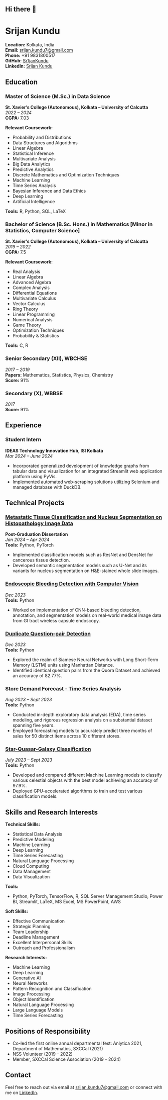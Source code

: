 ## Hi there 👋

<!--
**Sr1janKundu/Sr1janKundu** is a ✨ _special_ ✨ repository because its `README.md` (this file) appears on your GitHub profile.

Here are some ideas to get you started:

- 🔭 I’m currently working on ...
- 🌱 I’m currently learning ...
- 👯 I’m looking to collaborate on ...
- 🤔 I’m looking for help with ...
- 💬 Ask me about ...
- 📫 How to reach me: ...
- 😄 Pronouns: ...
- ⚡ Fun fact: ...
-->
# Srijan Kundu

<!--
![Profile Picture](https://github.com/Sr1janKundu) <!-- Replace with actual image link -->

**Location:** Kolkata, India  
**Email:** srijan.kundu7@gmail.com  
**Phone:** +91 9831800517  
**GitHub:** [Sr1janKundu](https://github.com/Sr1janKundu)  
**LinkedIn:** [Srijan Kundu](https://www.linkedin.com/in/srijan-kundu/)  

## Education

### Master of Science (M.Sc.) in Data Science
**St. Xavier’s College (Autonomous), Kolkata – University of Calcutta**  
*2022 – 2024*  
**CGPA:** 7.03

**Relevant Coursework:**  
- Probability and Distributions
- Data Structures and Algorithms
- Linear Algebra
- Statistical Inference
- Multivariate Analysis
- Big Data Analytics
- Predictive Analytics
- Discrete Mathematics and Optimization Techniques
- Machine Learning
- Time Series Analysis
- Bayesian Inference and Data Ethics
- Deep Learning
- Artificial Intelligence

**Tools:** R, Python, SQL, LaTeX

### Bachelor of Science (B.Sc. Hons.) in Mathematics [Minor in Statistics, Computer Science]
**St. Xavier’s College (Autonomous), Kolkata – University of Calcutta**  
*2019 – 2022*  
**CGPA:** 7.5

**Relevant Coursework:**  
- Real Analysis
- Linear Algebra
- Advanced Algebra
- Complex Analysis
- Differential Equations
- Multivariate Calculus
- Vector Calculus
- Ring Theory
- Linear Programming
- Numerical Analysis
- Game Theory
- Optimization Techniques
- Probability & Statistics

**Tools:** C, R

### Senior Secondary (XII), WBCHSE
*2017 – 2019*  
**Papers:** Mathematics, Statistics, Physics, Chemistry  
**Score:** 91%

### Secondary (X), WBBSE
*2017*  
**Score:** 91%

## Experience

### Student Intern
**IDEAS Technology Innovation Hub, ISI Kolkata**  
*Mar 2024 – June 2024*  

- Incorporated generalized development of knowledge graphs from tabular data and visualization for an integrated Streamlit web application platform using PyVis.
- Implemented automated web-scraping solutions utilizing Selenium and managed database with DuckDB.

## Technical Projects

### [Metastatic Tissue Classification and Nucleus Segmentation on Histopathology Image Data](https://github.com/Sr1janKundu/Metastatic-Tissue-Classification-and-Nucleus-Segmentation-on-Histopathology-Image-Data)
**Post-Graduation Dissertation**  
*Jan 2024 – Apr 2024*  
**Tools:** Python, PyTorch  

- Implemented classification models such as ResNet and DensNet for cancerous tissue detection.
- Developed semantic segmentation models such as U-Net and its variants for nucleus segmentation on H&E-stained whole slide images.

### [Endoscopic Bleeding Detection with Computer Vision](https://github.com/Sr1janKundu/Endoscopic_Bleeding_Detection_with_Computer_Vision)
*Dec 2023*  
**Tools:** Python  

- Worked on implementation of CNN-based bleeding detection, annotation, and segmentation models on real-world medical image data from GI tract wireless capsule endoscopy.

### [Duplicate Question-pair Detection](https://github.com/Sr1janKundu/Quora-Duplicate-Question-Detection-SNN-LSTM.git)
*Dec 2023*  
**Tools:** Python  

- Explored the realm of Siamese Neural Networks with Long Short-Term Memory (LSTM) units using Manhattan Distance.
- Identified identical question pairs from the Quora Dataset and achieved an accuracy of 82.77%.

### [Store Demand Forecast - Time Series Analysis](https://github.com/Sr1janKundu/Store_Item_Demand_Forecast_Project_Time_Series)
*Aug 2023 – Sept 2023*  
**Tools:** Python  

- Conducted in-depth exploratory data analysis (EDA), time series modeling, and rigorous regression analysis on a substantial dataset spanning five years.
- Employed forecasting models to accurately predict three months of sales for 50 distinct items across 10 different stores.

### [Star-Quasar-Galaxy Classification](https://github.com/Sruba2512/Star-Quasar-Galaxy_Classification)
*July 2023 – Sept 2023*  
**Tools:** Python  

- Developed and compared different Machine Learning models to classify various celestial objects with the best model achieving an accuracy of 97.9%.
- Deployed GPU-accelerated algorithms to train and test various classification models.

## Skills and Research Interests

**Technical Skills:**
- Statistical Data Analysis
- Predictive Modeling
- Machine Learning
- Deep Learning
- Time Series Forecasting
- Natural Language Processing
- Cloud Computing
- Data Management
- Data Visualization

**Tools:**
- Python, PyTorch, TensorFlow, R, SQL Server Management Studio, Power BI, Streamlit, LaTeX, MS Excel, MS PowerPoint, AWS

**Soft Skills:**
- Effective Communication
- Strategic Planning
- Team Leadership
- Deadline Management
- Excellent Interpersonal Skills
- Outreach and Professionalism

**Research Interests:**
- Machine Learning
- Deep Learning
- Generative AI
- Neural Networks
- Pattern Recognition and Classification
- Image Processing
- Object Identification
- Natural Language Processing
- Large Language Models
- Time Series Forecasting

## Positions of Responsibility

- Co-led the first online annual departmental fest: Anlytica 2021, Department of Mathematics, SXCCal (2021)
- NSS Volunteer (2019 – 2022)
- Member, SXCCal Science Association (2019 – 2024)

## Contact

Feel free to reach out via email at srijan.kundu7@gmail.com or connect with me on [LinkedIn](https://www.linkedin.com/in/srijan-kundu/).
